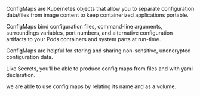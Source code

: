 ConfigMaps are Kubernetes objects that allow you to separate configuration data/files from image content to keep containerized applications portable.

ConfigMaps bind configuration files, command-line arguments, surroundings variables, port numbers, and alternative configuration artifacts to your Pods containers and system parts at run-time.

ConfigMaps are helpful for storing and sharing non-sensitive, unencrypted configuration data. 

Like Secrets, you’ll be able to produce config maps from files and with yaml declaration.

we are able to use config maps by relating its name and as a volume.
